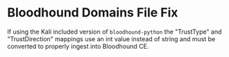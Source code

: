 # Bloodhound Domains File Fix

If using the Kali included version of `bloodhound-python` the "TrustType" and "TrustDirection" mappings use an int value instead of string and must be converted to properly ingest into Bloodhound CE.
